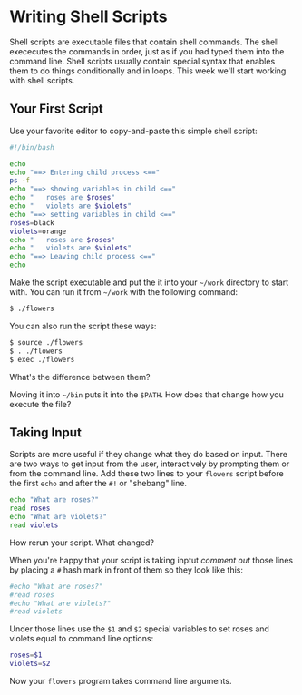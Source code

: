# Writing Shell Scripts 

Shell scripts are executable files that contain shell commands. The shell exececutes the commands in order, just as if you had typed them into the command line. Shell scripts usually contain special syntax that enables them to do things conditionally and in loops. This week we'll start working with shell scripts. 

## Your First Script 

Use your favorite editor to copy-and-paste this simple shell script: 

```bash
#!/bin/bash

echo
echo "==> Entering child process <=="
ps -f
echo "==> showing variables in child <=="
echo "   roses are $roses"
echo "   violets are $violets"
echo "==> setting variables in child <=="
roses=black
violets=orange
echo "   roses are $roses"
echo "   violets are $violets"
echo "==> Leaving child process <=="
echo
```

Make the script executable and put the it into your `~/work` directory to start with. You can run it from `~/work` with the following command:

```bash 
$ ./flowers 
```

You can also run the script these ways: 

```bash 
$ source ./flowers
$ . ./flowers 
$ exec ./flowers 
```

What's the difference between them? 

Moving it into `~/bin` puts it into the `$PATH`. How does that change how you execute the file? 

## Taking Input 

Scripts are more useful if they change what they do based on input. There are two ways to get input from the user, interactively by prompting them or from the command line. Add these two lines to your `flowers` script before the first `echo` and after the `#!` or "shebang" line.

```bash
echo "What are roses?"
read roses 
echo "What are violets?"
read violets 
```

How rerun your script. What changed?

When you're happy that your script is taking inptut *comment out* those lines by placing a `#` hash mark in front of them so they look like this: 

```bash
#echo "What are roses?"
#read roses 
#echo "What are violets?"
#read violets 
```

Under those lines use the `$1` and `$2` special variables to set roses and violets equal to command line options:

```bash
roses=$1
violets=$2 
``` 

Now your `flowers` program takes command line arguments. 


